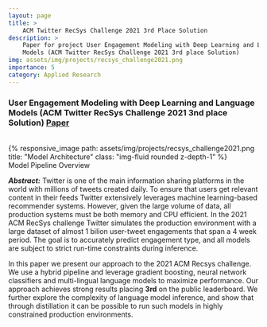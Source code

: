```yaml
---
layout: page
title: >
    ACM Twitter RecSys Challenge 2021 3rd Place Solution
description: >
    Paper for project User Engagement Modeling with Deep Learning and Language
    Models (ACM Twitter RecSys Challenge 2021 3rd place Solution)
img: assets/img/projects/recsys_challenge2021.png
importance: 5
category: Applied Research
---
```


### User Engagement Modeling with Deep Learning and Language Models (ACM **Twitter** RecSys Challenge 2021 **3nd** place Solution) [Paper](/assets/pdf/recsys2021_challenge.pdf) 

<br />

<div class="row">
    <div class="col-sm mt-3 mt-md-0">
        {% responsive_image path: assets/img/projects/recsys_challenge2021.png title: "Model Architecture" class: "img-fluid rounded z-depth-1" %}
    </div>
</div>
<div class="caption">
    Model Pipeline Overview
</div>

***Abstract:*** Twitter is one of the main information sharing platforms in the world with millions of tweets created daily. To ensure that users get relevant content in their feeds Twitter extensively leverages machine learning-based recommender systems. However, given the large volume of data, all production systems must be both memory and CPU efficient. In the 2021 ACM RecSys challenge Twitter simulates the production environment with a large dataset of almost 1 bilion user-tweet engagements that span a 4 week period. The goal is to accurately predict engagement type, and all models are subject to strict run-time constraints during inference. 

In this paper we present our approach to the 2021 ACM Recsys challenge. We use a hybrid pipeline and leverage gradient boosting, neural network classifiers and multi-lingual language models to maximize performance. Our approach achieves strong results placing **3rd** on the public leaderboard. We further explore the complexity of language model inference, and show that through distillation it can be possible to run such models in highly constrained production environments.